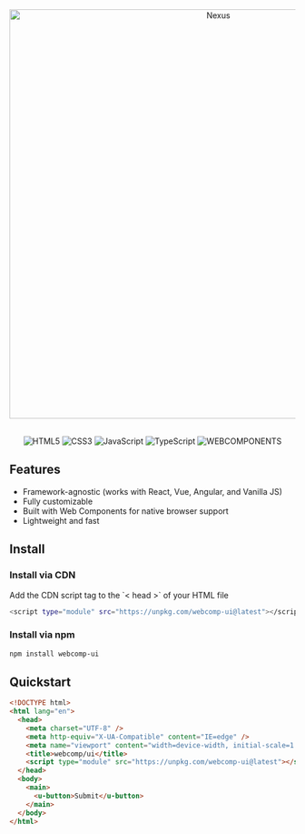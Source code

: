 
<div align="center" margin-bottom="20">
	<img width="720" alt="Nexus" src="https://github.com/user-attachments/assets/480bd037-db1f-4e5c-be00-143e99a9790e" />
</div>

<br/>

<div align="center">

![HTML5](https://img.shields.io/badge/HTML5-%23E34F26.svg?&logo=html5&logoColor=white)
![CSS3](https://img.shields.io/badge/-CSS3-1572B6?&logo=css3)
![JavaScript](https://img.shields.io/badge/JavaScript-F7DF1E?&logo=javascript&logoColor=black)
![TypeScript](https://img.shields.io/badge/-TypeScript-007ACC?&logo=typescript&logoColor=white)
![WEBCOMPONENTS](https://img.shields.io/badge/webcomponents-%23E34F26?&logo=components&logoColor=000)

</div>

## Features

<ul>
  <li>Framework-agnostic (works with React, Vue, Angular, and Vanilla JS)</li>
  <li>Fully customizable</li>
  <li>Built with Web Components for native browser support</li>
  <li>Lightweight and fast</li>
</ul>

## Install

### Install via CDN

<p>Add the CDN script tag to the `< head >` of your HTML file</p>

```bash
<script type="module" src="https://unpkg.com/webcomp-ui@latest"></script>
```

### Install via npm

```bash
npm install webcomp-ui
```

## Quickstart

```html
<!DOCTYPE html>
<html lang="en">
  <head>
    <meta charset="UTF-8" />
    <meta http-equiv="X-UA-Compatible" content="IE=edge" />
    <meta name="viewport" content="width=device-width, initial-scale=1.0" />
    <title>webcomp/ui</title>
    <script type="module" src="https://unpkg.com/webcomp-ui@latest"></script>
  </head>
  <body>
    <main>
      <u-button>Submit</u-button>
    </main>
  </body>
</html>
```
